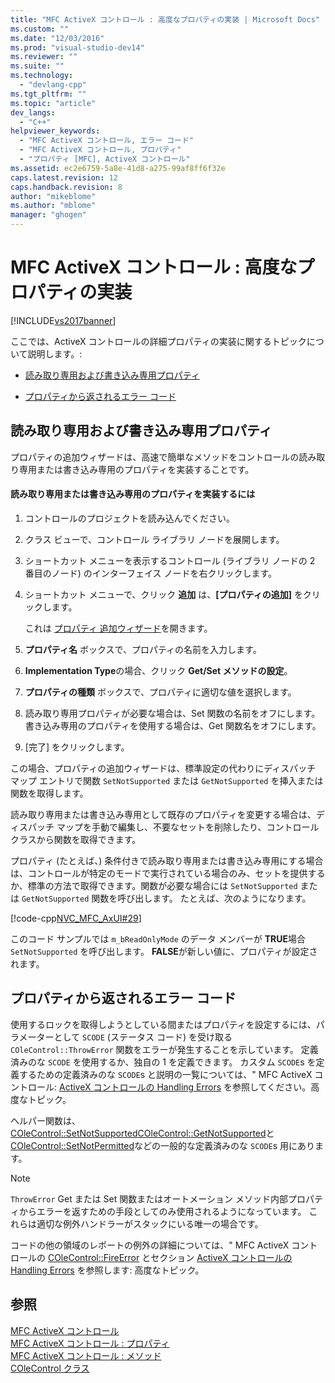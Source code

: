```yaml
---
title: "MFC ActiveX コントロール : 高度なプロパティの実装 | Microsoft Docs"
ms.custom: ""
ms.date: "12/03/2016"
ms.prod: "visual-studio-dev14"
ms.reviewer: ""
ms.suite: ""
ms.technology: 
  - "devlang-cpp"
ms.tgt_pltfrm: ""
ms.topic: "article"
dev_langs: 
  - "C++"
helpviewer_keywords: 
  - "MFC ActiveX コントロール, エラー コード"
  - "MFC ActiveX コントロール, プロパティ"
  - "プロパティ [MFC], ActiveX コントロール"
ms.assetid: ec2e6759-5a8e-41d8-a275-99af8ff6f32e
caps.latest.revision: 12
caps.handback.revision: 8
author: "mikeblome"
ms.author: "mblome"
manager: "ghogen"
---
```

# MFC ActiveX コントロール : 高度なプロパティの実装
[!INCLUDE[vs2017banner](../assembler/inline/includes/vs2017banner.md)]

ここでは、ActiveX コントロールの詳細プロパティの実装に関するトピックについて説明します。:  
  
-   [読み取り専用および書き込み専用プロパティ](#_core_read2donly_and_write2donly_properties)  
  
-   [プロパティから返されるエラー コード](#_core_returning_error_codes_from_a_property)  
  
##  <a name="_core_read2donly_and_write2donly_properties"></a> 読み取り専用および書き込み専用プロパティ  
 プロパティの追加ウィザードは、高速で簡単なメソッドをコントロールの読み取り専用または書き込み専用のプロパティを実装することです。  
  
#### 読み取り専用または書き込み専用のプロパティを実装するには  
  
1.  コントロールのプロジェクトを読み込んでください。  
  
2.  クラス ビューで、コントロール ライブラリ ノードを展開します。  
  
3.  ショートカット メニューを表示するコントロール \(ライブラリ ノードの 2 番目のノード\) のインターフェイス ノードを右クリックします。  
  
4.  ショートカット メニューで、クリック **追加** は、**\[プロパティの追加\]** をクリックします。  
  
     これは [プロパティ 追加ウィザード](../ide/names-add-property-wizard.md)を開きます。  
  
5.  **プロパティ名** ボックスで、プロパティの名前を入力します。  
  
6.  **Implementation Type**の場合、クリック **Get\/Set メソッドの設定**。  
  
7.  **プロパティの種類** ボックスで、プロパティに適切な値を選択します。  
  
8.  読み取り専用プロパティが必要な場合は、Set 関数の名前をオフにします。  書き込み専用のプロパティを使用する場合は、Get 関数名をオフにします。  
  
9. \[完了\] をクリックします。  
  
 この場合、プロパティの追加ウィザードは、標準設定の代わりにディスパッチ マップ エントリで関数 `SetNotSupported` または `GetNotSupported` を挿入または関数を取得します。  
  
 読み取り専用または書き込み専用として既存のプロパティを変更する場合は、ディスパッチ マップを手動で編集し、不要なセットを削除したり、コントロール クラスから関数を取得できます。  
  
 プロパティ \(たとえば、\) 条件付きで読み取り専用または書き込み専用にする場合は、コントロールが特定のモードで実行されている場合のみ、セットを提供するか、標準の方法で取得できます。関数が必要な場合には `SetNotSupported` または `GetNotSupported` 関数を呼び出します。  たとえば、次のようになります。  
  
 [!code-cpp[NVC_MFC_AxUI#29](../mfc/codesnippet/CPP/mfc-activex-controls-advanced-property-implementation_1.cpp)]  
  
 このコード サンプルでは `m_bReadOnlyMode` のデータ メンバーが **TRUE**場合 `SetNotSupported` を呼び出します。  **FALSE**が新しい値に、プロパティが設定されます。  
  
##  <a name="_core_returning_error_codes_from_a_property"></a> プロパティから返されるエラー コード  
 使用するロックを取得しようとしている間またはプロパティを設定するには、パラメーターとして `SCODE` \(ステータス コード\) を受け取る `COleControl::ThrowError` 関数をエラーが発生することを示しています。  定義済みのな `SCODE` を使用するか、独自の 1 を定義できます。  カスタム `SCODE`s を定義するための定義済みのな `SCODE`s と説明の一覧については、" MFC ActiveX コントロール: [ActiveX コントロールの Handling Errors](../mfc/mfc-activex-controls-advanced-topics.md) を参照してください。高度なトピック。  
  
 ヘルパー関数は、[COleControl::SetNotSupported](../Topic/COleControl::SetNotSupported.md)[COleControl::GetNotSupported](../Topic/COleControl::GetNotSupported.md)と [COleControl::SetNotPermitted](../Topic/COleControl::SetNotPermitted.md)などの一般的な定義済みのな `SCODE`s 用にあります。  
  
> [!NOTE]
>  `ThrowError` Get または Set 関数またはオートメーション メソッド内部プロパティからエラーを返すための手段としてのみ使用されるようになっています。  これらは適切な例外ハンドラーがスタックにいる唯一の場合です。  
  
 コードの他の領域のレポートの例外の詳細については、" MFC ActiveX コントロールの [COleControl::FireError](../Topic/COleControl::FireError.md) とセクション [ActiveX コントロールの Handling Errors](../mfc/mfc-activex-controls-advanced-topics.md) を参照します: 高度なトピック。  
  
## 参照  
 [MFC ActiveX コントロール](../mfc/mfc-activex-controls.md)   
 [MFC ActiveX コントロール : プロパティ](../mfc/mfc-activex-controls-properties.md)   
 [MFC ActiveX コントロール : メソッド](../mfc/mfc-activex-controls-methods.md)   
 [COleControl クラス](../mfc/reference/colecontrol-class.md)